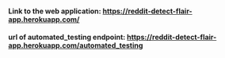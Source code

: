 #### Link to the web application: https://reddit-detect-flair-app.herokuapp.com/
#### url of automated_testing endpoint: https://reddit-detect-flair-app.herokuapp.com/automated_testing

